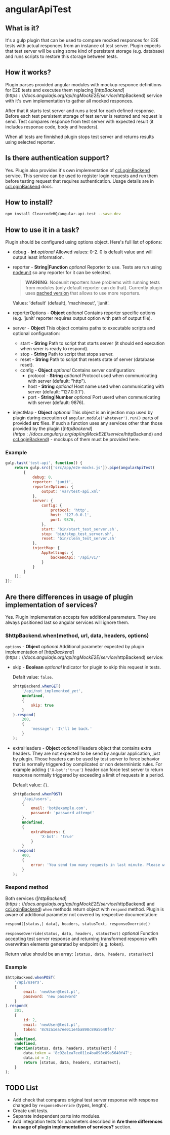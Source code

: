 # angularApiTest

## What is it?
It's a gulp plugin that can be used to compare mocked responces for E2E tests with actual responces from an instance of
test server. Plugin expects that test server will be using some kind of persistent storage (e.g. database) and runs
scripts to restore this storage between tests.

## How it works?
Plugin parses provided angular modules with mockup responce definitions for E2E tests and executes them replacing
[$httpBackend](https://docs.angularjs.org/api/ngMockE2E/service/$httpBackend) service with it's own implementation to
gather all mocked responces.

After that it starts test server and runs a test for each defined response. Before each test persistent storage of test
server is restored and request is send. Test compares responce from test server with expected result (it includes
response code, body and headers).

When all tests are finnished plugin stops test server and returns results using selected reporter.

## Is there authentication support?
Yes. Plugin also provides it's own implementation of [ccLoginBackend](https://github.com/RomanSek/angularLoginBackend)
service. This service can be used to register login requests and run them before testing request that requires
authentication. Usage details are in [ccLoginBackend](https://github.com/RomanSek/angularLoginBackend) docs.

## How to install?
```bash
npm install ClearcodeHQ/angular-api-test --save-dev
```

## How to use it in a task?
Plugin should be configured using options object. Here's full list of options:

* debug - **Int** *optional* Allowed values: 0-2. 0 is default value and will output least information.
* reporter - **String**|**Function** *optional* Reporter to use.
    Tests are run using [nodeunit](https://github.com/caolan/nodeunit) so any reporter for it can be selected.

    > **WARNING**: Nodeunit reporters have problems with running tests from modules (only default reporter can do that).
    Currently plugin uses [pached version](https://github.com/RomanSek/nodeunit/tree/modules_reporters) that allows to
    use more reporters.

    Values: 'default' (default), 'machineout', 'junit'.
* reporterOptions - **Object** *optional* Contains reporter specific options (e.g. 'junit' reporter requires output
    option with path of output file).
* server - **Object** This object contains paths to executable scripts and optional configuration:
    * start - **String** Path to script that starts server (it should end execution when serer is ready to respond).
    * stop - **String** Path to script that stops server.
    * reset - **String** Path to script that resets state of server (database reset).
    * config - **Object** *optional* Contains server configuration:
        * protocol - **String** *optional* Protocol used when communicating with server (default: "http").
        * host - **String** *optional* Host name used when communicating with server (default: "127.0.0.1").
        * port - **String**|**Number** *optional* Port userd when communicating with server (default: 9876).
* injectMap - **Object** *optional* This object is an injection map used by plugin during execution of
    `angular.module('whatever').run()` parts of provided **src** files. If such a function uses any services other than
    those provided by the plugin ([$httpBackend](https://docs.angularjs.org/api/ngMockE2E/service/$httpBackend) and
    [ccLoginBackend](https://github.com/RomanSek/angularLoginBackend)) - mockups of them must be provided here.

### Example

```javascript
gulp.task('test-api', function() {
    return gulp.src(['src/app/e2e-mocks.js']).pipe(angularApiTest(
        {
            debug: 0,
            reporter: 'junit',
            reporterOptions: {
                output: 'var/test-api.xml'
            },
            server: {
                config: {
                    protocol: 'http',
                    host: '127.0.0.1',
                    port: 9876,
                },
                start: 'bin/start_test_server.sh',
                stop: 'bin/stop_test_server.sh',
                reset: 'bin/clean_test_server.sh'
            },
            injectMap: {
                AppSettings: {
                    backendApi: '/api/v1/'
                }
            }
        }
    ));
});
```

## Are there differences in usage of plugin implementation of services?
Yes. Plugin implementation accepts few additional parameters. They are always positioned last so angular services will
ignore them.

### $httpBackend.when(method, url, data, headers, options)
`options` - **Object** *optional* Additional parameter expected by plugin implementation of
[$httpBackend](https://docs.angularjs.org/api/ngMockE2E/service/$httpBackend) service:

* skip - **Boolean** *optional* Indicator for plugin to skip this request in tests.

    Defalt value: `false`.

    ```javascript
    $httpBackend.whenGET(
        '/api/not_implemented_yet',
        undefined,
        {
            skip: true
        }
    ).respond(
        200,
        {
            'message': 'I\'ll be back.'
        }
    );
    ```
* extraHeaders - **Object** *optional* Headers object that contains extra headers. They are not expected to be send by
    angular application, just by plugin. Those headers can be used by test server to force behavior that is normally
    triggered by complicated or non deterministic rules. For example adding `{'X-bot':'true'}` header can force test
    server to return response normally triggered by exceeding a limit of requests in a period.

    Default value: `{}`.

    ```javascript
    $httpBackend.whenPOST(
        '/api/users',
        {
            email: 'bot@example.com',
            password: 'password attempt'
        },
        undefined,
        {
            extraHeaders: {
                'X-bot': 'true'
            }
        }
    ).respond(
        400,
        {
            error: 'You send too many requests in last minute. Please wait a while and try again.'
        }
    );
    ```

### Respond method
Both services ([$httpBackend](https://docs.angularjs.org/api/ngMockE2E/service/$httpBackend) and
[ccLoginBackend](https://github.com/RomanSek/angularLoginBackend)) `when` methods return object with `respond` method.
Plugin is aware of additional parameter not covered by respective documentation:

`respond([status,] data[, headers, statusText, responseOverride])`

`responseOverride(status, data, headers, statusText)` *optional* Function accepting test server response and returning
transformed response with overwritten elements generated by endpoint (e.g. token).

Return value should be an array: `[status, data, headers, statusText]`

### Example

```javascript
$httpBackend.whenPOST(
    '/api/users',
    {
        email: 'newUser@test.pl',
        password: 'new password'
    }
).respond(
    201,
    {
        id: 2,
        email: 'newUser@test.pl',
        token: '8c92a1ea7ee011e4ba898c89a5640f47'
    },
    undefined,
    undefined,
    function(status, data, headers, statusText) {
        data.token = '8c92a1ea7ee011e4ba898c89a5640f47';
        data.id = 2;
        return [status, data, headers, statusText];
    }
);
```

## TODO List

* Add check that compares original test server response with response changed by `responseOverride` (types, length).
* Create unit tests.
* Separate independent parts into modules.
* Add integration tests for parameters described in
    **Are there differences in usage of plugin implementation of services?** section.
